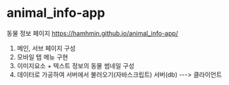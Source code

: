 # animal_info-app
동물 정보 페이지 https://hamhmin.github.io/animal_info-app/

1. 메인, 서브 페이지 구성
2. 모바일 탭 메뉴 구현
3. 이미지요소 + 텍스트 정보의 동물 썸네일 구성
4. 데이터로 가공하여 서버에서 불러오기(자바스크립트)
  서버(db) ---> 클라이언트
